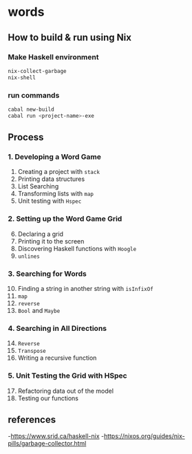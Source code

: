 # words

## How to build & run using Nix

### Make Haskell environment

```bash
nix-collect-garbage
nix-shell
```

### run commands

```bash
cabal new-build
cabal run <project-name>-exe
```

## Process

### 1. Developing a Word Game
01. Creating a project with `stack`
02. Printing data structures
03. List Searching
04. Transforming lists with `map`
05. Unit testing with `Hspec`

### 2. Setting up the Word Game Grid
06. Declaring a grid
07. Printing it to the screen
08. Discovering Haskell functions with `Hoogle`
09. `unlines`

### 3. Searching for Words
10. Finding a string in another string with `isInfixOf`
11. `map`
12. `reverse`
13. `Bool` and `Maybe`

### 4. Searching in All Directions
14. `Reverse`
15. `Transpose`
16. Writing a recursive function

### 5. Unit Testing the Grid with HSpec
17. Refactoring data out of the model
18. Testing our functions


## references

-<https://www.srid.ca/haskell-nix>
-<https://nixos.org/guides/nix-pills/garbage-collector.html>

